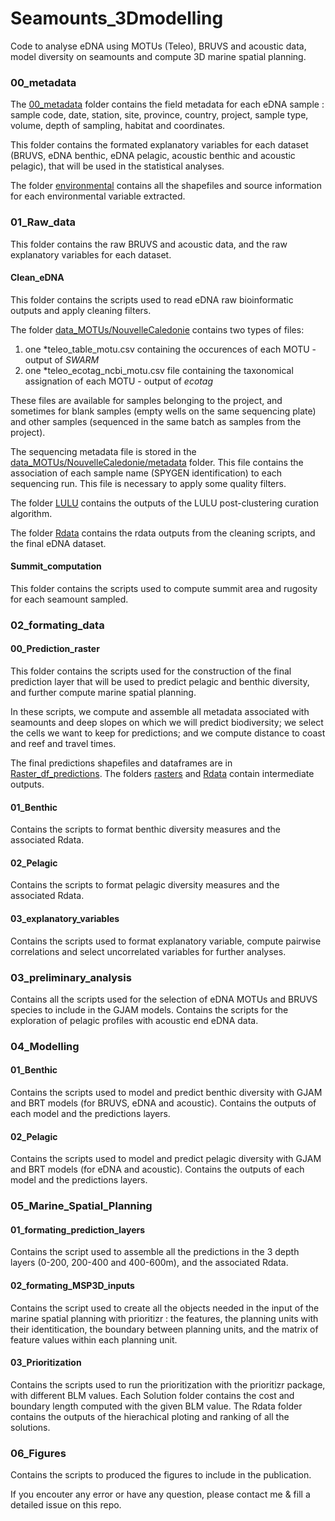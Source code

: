 # Seamounts_3Dmodelling

Code to analyse eDNA using MOTUs (Teleo), BRUVS and acoustic data, model diversity on seamounts and compute 3D marine spatial planning.  

### 00_metadata
 
The [00_metadata](00_metadata/) folder contains the field metadata for each eDNA sample : sample code, date, station, site, province, country, project, sample type, volume, depth of sampling, habitat and coordinates. 

This folder contains the formated explanatory variables for each dataset (BRUVS, eDNA benthic, eDNA pelagic, acoustic benthic and acoustic pelagic), that will be used in the statistical analyses.

The folder [environmental](00_metadata/environmental) contains all the shapefiles and source information for each environmental variable extracted. 


### 01_Raw_data

This folder contains the raw BRUVS and acoustic data, and the raw explanatory variables for each dataset.


#### Clean_eDNA

This folder contains the scripts used to read eDNA raw bioinformatic outputs and apply cleaning filters. 

The folder [data_MOTUs/NouvelleCaledonie](01_Raw_data/data_MOTUs/NouvelleCaledonie) contains two types of files:  
1. one \*teleo_table_motu.csv containing the occurences of each MOTU - output of *SWARM*
2. one \*teleo_ecotag_ncbi_motu.csv file containing the taxonomical assignation of each MOTU - output of *ecotag*

These files are available for samples belonging to the project, and sometimes for blank samples (empty wells on the same sequencing plate) and other samples (sequenced in the same batch as samples from the project).

The sequencing metadata file is stored in the [data_MOTUs/NouvelleCaledonie/metadata](01_Raw_data/data_MOTUs/NouvelleCaledonie/metadata) folder. This file contains the association of each sample name (SPYGEN identification) to each sequencing run. This file is necessary to apply some quality filters.

The folder [LULU](01_Raw_data/LULU) contains the outputs of the LULU post-clustering curation algorithm.

The folder [Rdata](01_Raw_data/Rdata) contains the rdata outputs from the cleaning scripts, and the final eDNA dataset.


#### Summit_computation

This folder contains the scripts used to compute summit area and rugosity for each seamount sampled.



### 02_formating_data


#### 00_Prediction_raster

This folder contains the scripts used for the construction of the final prediction layer that will be used to predict pelagic and benthic diversity, and further compute marine spatial planning.

In these scripts, we compute and assemble all metadata associated with seamounts and deep slopes on which we will predict biodiversity; we select the cells we want to keep for predictions; and we compute distance to coast and reef and travel times.

The final predictions shapefiles and dataframes are in [Raster_df_predictions](02_formating_data/00_Prediction_raster/Raster_df_predictions). The folders [rasters](02_formating_data/00_Prediction_raster/rasters) and [Rdata](02_formating_data/00_Prediction_raster/Rdata) contain intermediate outputs.

#### 01_Benthic

Contains the scripts to format benthic diversity measures and the associated Rdata. 

#### 02_Pelagic

Contains the scripts to format pelagic diversity measures and the associated Rdata. 


#### 03_explanatory_variables

Contains the scripts used to format explanatory variable, compute pairwise correlations and select uncorrelated variables for further analyses.


### 03_preliminary_analysis

Contains all the scripts used for the selection of eDNA MOTUs and BRUVS species to include in the GJAM models.
Contains the scripts for the exploration of pelagic profiles with acoustic end eDNA data.

### 04_Modelling

#### 01_Benthic

Contains the scripts used to model and predict benthic diversity with GJAM and BRT models (for BRUVS, eDNA and acoustic). Contains the outputs of each model and the predictions layers. 

#### 02_Pelagic

Contains the scripts used to model and predict pelagic diversity with GJAM and BRT models (for eDNA and acoustic). Contains the outputs of each model and the predictions layers. 

### 05_Marine_Spatial_Planning

#### 01_formating_prediction_layers

Contains the script used to assemble all the predictions in the 3 depth layers (0-200, 200-400 and 400-600m), and the associated Rdata.

#### 02_formating_MSP3D_inputs

Contains the script used to create all the objects needed in the input of the marine spatial planning with prioritizr : the features, the planning units with their identitication, the boundary between planning units, and the matrix of feature values within each planning unit.

#### 03_Prioritization

Contains the scripts used to run the prioritization with the prioritizr package, with different BLM values. Each Solution folder contains the cost and boundary length computed with the given BLM value. The Rdata folder contains the outputs of the hierachical ploting and ranking of all the solutions.


### 06_Figures

Contains the scripts to produced the figures to include in the publication.


If you encouter any error or have any question, please contact me & fill a detailed issue on this repo. 
